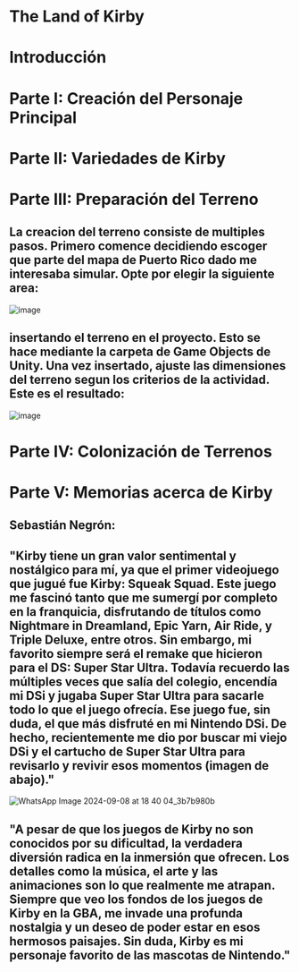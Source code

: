 # The Land of Kirby
# Introducción
# Parte I: Creación del Personaje Principal
# Parte II: Variedades de Kirby

# Parte III: Preparación del Terreno

## La creacion del terreno consiste de multiples pasos. Primero comence decidiendo escoger que parte del mapa de Puerto Rico dado me interesaba simular. Opte por elegir la siguiente area:
![image](https://github.com/user-attachments/assets/101a173a-56fb-4c6f-8174-1e1003472b63)

## insertando el terreno en el proyecto. Esto se hace mediante la carpeta de Game Objects de Unity. Una vez insertado, ajuste las dimensiones del terreno segun los criterios de la actividad. Este es el resultado:
![image](https://github.com/user-attachments/assets/d0d60972-be1a-4b5c-8d6e-2c1551404164)

# Parte IV: Colonización de Terrenos
# Parte V: Memorias acerca de Kirby
## Sebastián Negrón: 
## "Kirby tiene un gran valor sentimental y nostálgico para mí, ya que el primer videojuego que jugué fue Kirby: Squeak Squad. Este juego me fascinó tanto que me sumergí por completo en la franquicia, disfrutando de títulos como Nightmare in Dreamland, Epic Yarn, Air Ride, y Triple Deluxe, entre otros. Sin embargo, mi favorito siempre será el remake que hicieron para el DS: Super Star Ultra. Todavía recuerdo las múltiples veces que salía del colegio, encendía mi DSi y jugaba Super Star Ultra para sacarle todo lo que el juego ofrecía. Ese juego fue, sin duda, el que más disfruté en mi Nintendo DSi. De hecho, recientemente me dio por buscar mi viejo DSi y el cartucho de Super Star Ultra para revisarlo y revivir esos momentos (imagen de abajo)."

![WhatsApp Image 2024-09-08 at 18 40 04_3b7b980b](https://github.com/user-attachments/assets/60ee40a6-ef19-44ee-ab48-1a0eb275f491)

## "A pesar de que los juegos de Kirby no son conocidos por su dificultad, la verdadera diversión radica en la inmersión que ofrecen. Los detalles como la música, el arte y las animaciones son lo que realmente me atrapan. Siempre que veo los fondos de los juegos de Kirby en la GBA, me invade una profunda nostalgia y un deseo de poder estar en esos hermosos paisajes. Sin duda, Kirby es mi personaje favorito de las mascotas de Nintendo."

